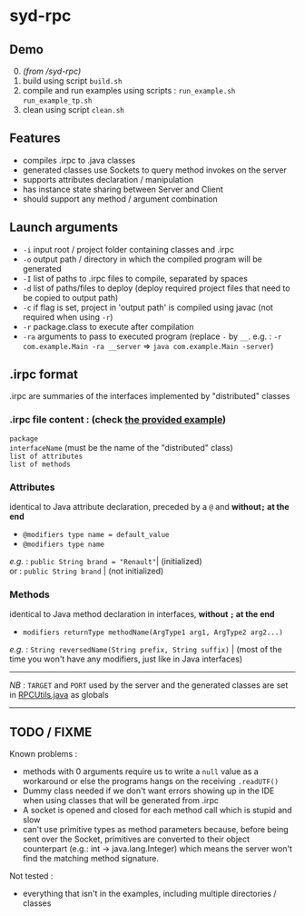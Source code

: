 # syd-rpc

## Demo

 0. *(from /syd-rpc)*
 1. build using script `build.sh`
 2. compile and run examples using scripts : `run_example.sh` `run_example_tp.sh`
 3. clean using script `clean.sh` 

## Features
   - compiles .irpc to .java classes
   - generated classes use Sockets to query method invokes on the server
   - supports attributes declaration / manipulation
   - has instance state sharing between Server and Client
   - should support any method / argument combination

## Launch arguments
   - `-i` input root / project folder containing classes and .irpc
   - `-o` output path / directory in which the compiled program will be generated
   - `-I` list of paths to .irpc files to compile, separated by spaces
   - `-d` list of paths/files to deploy (deploy required project files that need to be copied to output path)
   - `-c` if flag is set, project in 'output path' is compiled using javac (not required when using `-r`)
   - `-r` package.class to execute after compilation
   - `-ra` arguments to pass to executed program (replace `-` by `__`. e.g. : `-r com.example.Main -ra __server` => `java com.example.Main -server`)

## .irpc format
.irpc are summaries of the interfaces implemented by "distributed" classes
### .irpc file content : (check [the provided example](/src/fr/mxyns/rpc/example/Voiture.irpc))
`package`  
`interfaceName` (must be the name of the "distributed" class)  
`list of attributes`  
`list of methods`  

### Attributes
identical to Java attribute declaration, preceded by a `@` and **without`;` at the end**  
- `@modifiers type name = default_value`  
- `@modifiers type name`  

*e.g.* : `public String brand = "Renault"`| (initialized)  
or : `public String brand`  | (not initialized)

### Methods
identical to Java method declaration in interfaces, **without `;` at the end**  
- `modifiers returnType methodName(ArgType1 arg1, ArgType2 arg2...)`  

*e.g.* : `String reversedName(String prefix, String suffix)`  | (most of the time you won't have any modifiers, just like in Java interfaces)

---

*NB* : `TARGET` and `PORT` used by the server and the generated classes are set in [RPCUtils.java](/src/fr/mxyns/rpc/compiler/RPCUtils.java) as globals

---

## TODO / FIXME
Known problems :
   + methods with 0 arguments require us to write a `null` value as a workaround or else the programs hangs on the receiving `.readUTF()`
   + Dummy class needed if we don't want errors showing up in the IDE when using classes that will be generated from .irpc
   + A socket is opened and closed for each method call which is stupid and slow
   + can't use primitive types as method parameters because, before being sent over the Socket, primitives are converted to their object counterpart (e.g.: int -> java.lang.Integer) which means the server won't find the matching method signature.

Not tested : 
   + everything that isn't in the examples, including multiple directories / classes
